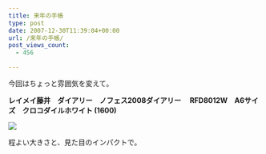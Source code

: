 ```yaml
---
title: 来年の手帳
type: post
date: 2007-12-30T11:39:04+00:00
url: /来年の手帳/
post_views_count:
  - 456

---
```

今回はちょっと雰囲気を変えて。

**レイメイ藤井　ダイアリー　ノフェス2008ダイアリー　 RFD8012W　A6サイズ　クロコダイルホワイト (1600)** 

<a href="http://hb.afl.rakuten.co.jp/hgc/06eb4671.8e9a802f.06eb4672.ae23a962/?pc=http%3a%2f%2fwww.rakuten.co.jp%2fpenroom%2f897717%2f897746%2f%231140866&m=http%3a%2f%2fm.rakuten.co.jp%2fpenroom%2fi%2f1140866%2f" target="_blank"><img src="http://hbb.afl.rakuten.co.jp/hgb/?pc=http%3a%2f%2fimage.rakuten.co.jp%2fwshop%2fdata%2fws-mall-img%2fpenroom%2fimg128%2fimg10523654348.jpeg&m=http%3a%2f%2fimage.rakuten.co.jp%2fwshop%2fdata%2fws-mall-img%2fpenroom%2fimg64%2fimg10523654348.jpeg" border="0" /></a> 

程よい大きさと、見た目のインパクトで。